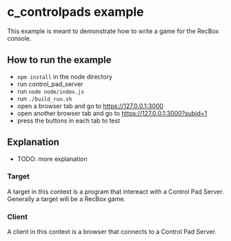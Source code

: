 # c_controlpads example
This example is meant to demonstrate how to write a game for the RecBox console.

## How to run the example
- `npm install` in the node directory
- run control_pad_server
- run `node node/index.js`
- run `./build_run.sh`
- open a browser tab and go to https://127.0.0.1:3000
- open another browser tab and go to https://127.0.0.1:3000?subid=1
- press the buttons in each tab to test

## Explanation
- TODO: more explanation

### Target
A target in this context is a program that intereact with a Control Pad Server.
Generally a target will be a RecBox game.

### Client
A client in this context is a browser that connects to a Control Pad Server.